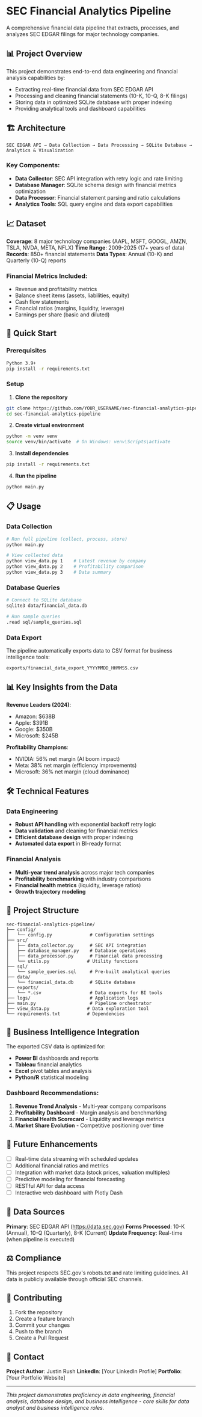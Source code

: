 # SEC Financial Analytics Pipeline

A comprehensive financial data pipeline that extracts, processes, and analyzes SEC EDGAR filings for major technology companies.

## 📊 Project Overview

This project demonstrates end-to-end data engineering and financial analysis capabilities by:
- Extracting real-time financial data from SEC EDGAR API
- Processing and cleaning financial statements (10-K, 10-Q, 8-K filings)
- Storing data in optimized SQLite database with proper indexing
- Providing analytical tools and dashboard capabilities

## 🏗️ Architecture

```
SEC EDGAR API → Data Collection → Data Processing → SQLite Database → Analytics & Visualization
```

### Key Components:
- **Data Collector**: SEC API integration with retry logic and rate limiting
- **Database Manager**: SQLite schema design with financial metrics optimization
- **Data Processor**: Financial statement parsing and ratio calculations
- **Analytics Tools**: SQL query engine and data export capabilities

## 📈 Dataset

**Coverage**: 8 major technology companies (AAPL, MSFT, GOOGL, AMZN, TSLA, NVDA, META, NFLX)
**Time Range**: 2009-2025 (17+ years of data)
**Records**: 850+ financial statements
**Data Types**: Annual (10-K) and Quarterly (10-Q) reports

### Financial Metrics Included:
- Revenue and profitability metrics
- Balance sheet items (assets, liabilities, equity)
- Cash flow statements
- Financial ratios (margins, liquidity, leverage)
- Earnings per share (basic and diluted)

## 🚀 Quick Start

### Prerequisites
```bash
Python 3.9+
pip install -r requirements.txt
```

### Setup
1. **Clone the repository**
```bash
git clone https://github.com/YOUR_USERNAME/sec-financial-analytics-pipeline.git
cd sec-financial-analytics-pipeline
```

2. **Create virtual environment**
```bash
python -m venv venv
source venv/bin/activate  # On Windows: venv\Scripts\activate
```

3. **Install dependencies**
```bash
pip install -r requirements.txt
```

4. **Run the pipeline**
```bash
python main.py
```

## 📋 Usage

### Data Collection
```bash
# Run full pipeline (collect, process, store)
python main.py

# View collected data
python view_data.py 1    # Latest revenue by company
python view_data.py 2    # Profitability comparison
python view_data.py 3    # Data summary
```

### Database Queries
```bash
# Connect to SQLite database
sqlite3 data/financial_data.db

# Run sample queries
.read sql/sample_queries.sql
```

### Data Export
The pipeline automatically exports data to CSV format for business intelligence tools:
```
exports/financial_data_export_YYYYMMDD_HHMMSS.csv
```

## 📊 Key Insights from the Data

**Revenue Leaders (2024)**:
- Amazon: $638B
- Apple: $391B  
- Google: $350B
- Microsoft: $245B

**Profitability Champions**:
- NVIDIA: 56% net margin (AI boom impact)
- Meta: 38% net margin (efficiency improvements)
- Microsoft: 36% net margin (cloud dominance)

## 🛠️ Technical Features

### Data Engineering
- **Robust API handling** with exponential backoff retry logic
- **Data validation** and cleaning for financial metrics
- **Efficient database design** with proper indexing
- **Automated data export** in BI-ready format

### Financial Analysis
- **Multi-year trend analysis** across major tech companies
- **Profitability benchmarking** with industry comparisons
- **Financial health metrics** (liquidity, leverage ratios)
- **Growth trajectory modeling**

## 📁 Project Structure

```
sec-financial-analytics-pipeline/
├── config/
│   └── config.py              # Configuration settings
├── src/
│   ├── data_collector.py      # SEC API integration
│   ├── database_manager.py    # Database operations
│   ├── data_processor.py      # Financial data processing
│   └── utils.py              # Utility functions
├── sql/
│   └── sample_queries.sql     # Pre-built analytical queries
├── data/
│   └── financial_data.db      # SQLite database
├── exports/
│   └── *.csv                  # Data exports for BI tools
├── logs/                      # Application logs
├── main.py                    # Pipeline orchestrator
├── view_data.py              # Data exploration tool
└── requirements.txt          # Dependencies
```

## 🎯 Business Intelligence Integration

The exported CSV data is optimized for:
- **Power BI** dashboards and reports
- **Tableau** financial analytics
- **Excel** pivot tables and analysis
- **Python/R** statistical modeling

### Dashboard Recommendations:
1. **Revenue Trend Analysis** - Multi-year company comparisons
2. **Profitability Dashboard** - Margin analysis and benchmarking  
3. **Financial Health Scorecard** - Liquidity and leverage metrics
4. **Market Share Evolution** - Competitive positioning over time

## 🔮 Future Enhancements

- [ ] Real-time data streaming with scheduled updates
- [ ] Additional financial ratios and metrics
- [ ] Integration with market data (stock prices, valuation multiples)
- [ ] Predictive modeling for financial forecasting
- [ ] RESTful API for data access
- [ ] Interactive web dashboard with Plotly Dash

## 📝 Data Sources

**Primary**: SEC EDGAR API (https://data.sec.gov)
**Forms Processed**: 10-K (Annual), 10-Q (Quarterly), 8-K (Current)
**Update Frequency**: Real-time (when pipeline is executed)

## ⚖️ Compliance

This project respects SEC.gov's robots.txt and rate limiting guidelines. All data is publicly available through official SEC channels.

## 🤝 Contributing

1. Fork the repository
2. Create a feature branch
3. Commit your changes
4. Push to the branch
5. Create a Pull Request

## 📧 Contact

**Project Author**: Justin Rush
**LinkedIn**: [Your LinkedIn Profile]
**Portfolio**: [Your Portfolio Website]

---

*This project demonstrates proficiency in data engineering, financial analysis, database design, and business intelligence - core skills for data analyst and business intelligence roles.*